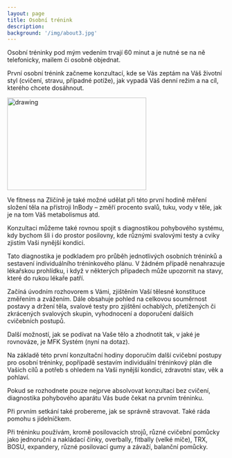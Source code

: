 ```yaml
---
layout: page
title: Osobní trénink
description:
background: '/img/about3.jpg'
---
```


Osobní tréninky pod mým vedením trvají 60 minut a je nutné se na ně telefonicky, mailem či osobně objednat.

První osobní trénink začneme konzultací, kde se Vás zeptám na Váš životní styl (cvičení, stravu, případné potíže), jak vypadá Váš denní režim a na cíl, kterého chcete dosáhnout.


<div class="text-center">
<img src="{{site.baseurl}}/assets/images/sluzby/osobni-trenink.jpg" alt="drawing" width="321" height="214" class="center"/>
</div>


Ve fitness na Zličíně je také možné udělat při této první hodině měření složení těla na přístroji InBody  – změří procento svalů, tuku, vody v těle, jak je na tom Váš metabolismus atd.

Konzultaci můžeme také rovnou spojit s diagnostikou pohybového systému, kdy bychom šli i do prostor posilovny, kde různými svalovými testy a cviky zjistím Vaši nynější kondici.

Tato diagnostika je podkladem pro průběh jednotlivých osobních tréninků a sestavení individuálního tréninkového plánu. V žádném případě nenahrazuje lékařskou prohlídku, i když v některých případech může upozornit na stavy, které do rukou lékaře patří.

Začíná úvodním rozhovorem s Vámi, zjištěním Vaší tělesné konstituce změřením a zvážením. Dále obsahuje pohled na celkovou souměrnost postavy a držení těla, svalové testy pro zjištění ochablých, přetížených či zkrácených svalových skupin, vyhodnocení a doporučení dalších cvičebních postupů.

Další možností, jak se podívat na Vaše tělo a zhodnotit tak, v jaké je rovnováze, je MFK Systém (nyní na dotaz).

Na základě této první konzultační hodiny doporučím další cvičební postupy pro osobní tréninky, popřípadě sestavím individuální tréninkový plán dle Vašich cílů a potřeb s ohledem na Vaši nynější kondici, zdravotní stav, věk a pohlaví.

Pokud se rozhodnete pouze nejprve absolvovat konzultaci bez cvičení, diagnostika pohybového aparátu Vás bude čekat na prvním tréninku.



Při prvním setkání také probereme, jak se správně stravovat. Také ráda pomohu s jídelníčkem.



Při tréninku používám, kromě posilovacích strojů, různé cvičební pomůcky jako jednoruční a nakládací činky, overbally, fitbally (velké míče), TRX, BOSU, expandery, různé posilovací gumy a závaží, balanční pomůcky.